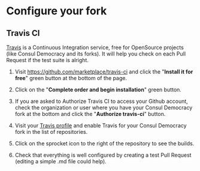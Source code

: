 # Configure your fork

## Travis CI

[Travis](https://travis-ci.org/) is a Continuous Integration service, free for OpenSource projects (like Consul Democracy and its forks). It will help you check on each Pull Request if the test suite is alright.

1. Visit <https://github.com/marketplace/travis-ci> and click the "**Install it for free**" green button at the bottom of the page.

2. Click on the "**Complete order and begin installation**" green button.

3. If you are asked to Authorize Travis CI to access your Github account, check the organization or user where you have your Consul Democracy fork at the bottom and click the "**Authorize travis-ci**" button.

4. Visit your [Travis profile](https://travis-ci.org/profile/) and enable Travis for your Consul Democracy fork in the list of repositories.

5. Click on the sprocket icon to the right of the repository to see the builds.

6. Check that everything is well configured by creating a test Pull Request (editing a simple .md file could help).
